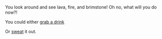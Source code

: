 You look around and see lava, fire, and brimstone! Oh no, what will you do now?!

You could either [grab a drink](../enjoysoda/enjoysoda.md)

Or [sweat](../sweat/sweat.md) it out.
